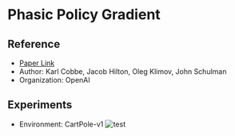 # Phasic Policy Gradient

## Reference
  - [Paper Link](https://arxiv.org/abs/2009.04416)
  - Author: Karl Cobbe, Jacob Hilton, Oleg Klimov, John Schulman
  - Organization: OpenAI
  
## Experiments
  - Environment: CartPole-v1
  ![test](https://user-images.githubusercontent.com/22078438/100707795-95007400-33ee-11eb-9d87-62a14a05476b.png)
